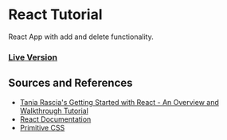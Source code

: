 # React Tutorial
React App with add and delete functionality.


### [Live Version](https://react-tutorial-sahilister.netlify.com/)

## Sources and References

- [Tania Rascia's Getting Started with React - An Overview and Walkthrough Tutorial](https://www.taniarascia.com/getting-started-with-react/)
- [React Documentation](https://reactjs.org/docs/getting-started.html)
- [Primitive CSS](https://taniarascia.github.io/primitive/css/main.css)
